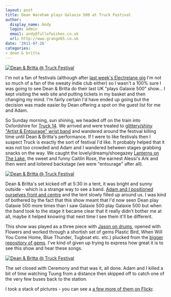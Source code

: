 ```yaml
---
layout: post
title: Dean Wareham plays Galaxie 500 at Truck Festival
author:
  display_name: Andy
  login: admin
  email: andy@fullofwishes.co.uk
  url: http://www.grange85.co.uk
date: '2011-07-26'
categories:
- dean & britta
---
```

<p><a href="http://www.flickr.com/photos/grange85/5971743781/" title="Dean & Britta @ Truck Festival by andyaldridge, on Flickr"><img class="aligncenter" src="https://farm7.static.flickr.com/6027/5971743781_28d0fbd1a3.jpg" alt="Dean & Britta @ Truck Festival"></a></p>
<p>I'm not a fan of festivals (although after <a href="http://www.grange85.co.uk/swirling/2011/07/22/electrelane-the-scala-london/">last week's Electrelane gig</a> I'm not so much of a fan of the sweaty indie club either) so I wasn't a 100% sure I was going to see Dean & Britta do their last UK "plays Galaxie 500" show... I kept visiting the web site and putting tickets in my basket and then changing my mind. I'm fairly certain I'd have ended up going but the decision was made easier by Dean offering a spot on the guest list for me and Adam.</p>
<p>So Sunday morning, sun shining, we headed off on the train into Oxfordshire for <a href="http://www.thisistruck.com/">Truck 14</a>. We arrived and were treated to <a href="http://www.flickr.com/photos/grange85/5971865823/in/set-72157627148400125/">glittery/shiny "Artist & Entourage" wrist band</a> and wandered around the festival killing time until Dean & Britta's performance. If I were to like festivals then I suspect Truck is exactly the sort of festival I'd like. It probably helped that it was not too crowded and Adam and I wandered between stages grabbing snacks on the way. We caught the lovely/dreamy/shoegazey <a href="http://lanternsonthelake.bandcamp.com/">Lanterns on The Lake</a>, the sweet and funny Caitlin Rose, the earnest Alessi's Ark and then went and loitered backstage (we were "entourage" after all).</p>
<p><a href="http://www.flickr.com/photos/grange85/5971742469/" title="Dean & Britta @ Truck Festival by andyaldridge, on Flickr"><img class="aligncenter" src="https://farm7.static.flickr.com/6127/5971742469_7751705008.jpg" alt="Dean & Britta @ Truck Festival"></a></p>
<p>Dean & Britta's set kicked off at 5:30 in a tent, it was bright and sunny outside - which is a strange way to see a band. <a href="http://www.flickr.com/photos/grange85/5971737667/in/set-72157627148400125/">Adam and I positioned ourselves front and centre</a> and the tent slowly filled up around us. I was kind of bothered by the fact that this show meant that I'd now seen Dean play Galaxie 500 more times than I saw Galaxie 500 play Galaxie 500 but when the band took to the stage it became clear that it really didn't bother me at all, maybe it helped knowing that next time I see them it'll be different.</p>
<p>This show was played as a three piece with <a href="http://www.flickr.com/photos/grange85/5972297388/in/set-72157627148400125">Jason on drums</a>, opened with Flowers and worked through a shortish set of gems Plastic Bird, When Will You Come Home, Blue Thunder, Tugboat etc. etc.) plucked from the <a href="http://galaxie500.bandcamp.com/">bigger repository of gems</a>. I've kind of given up trying to express how great it is to see this show and hear these songs.</p>
<p><a href="http://www.flickr.com/photos/grange85/5971741853/" title="Dean & Britta @ Truck Festival by andyaldridge, on Flickr"><img class="aligncenter" src="https://farm7.static.flickr.com/6013/5971741853_154d7faee9.jpg" alt="Dean & Britta @ Truck Festival"></a></p>
<p>The set closed with Ceremony and that was it, all done. Adam and I killed a bit of time watching Tuung from a distance then skipped off to catch one of the very few buses back to the station.</p>
<p>I took a stack of pictures - you can see a <a href="http://www.flickr.com/photos/grange85/sets/72157627148400125/with/5971737667/">a few more of them on Flickr</a>.</p>
